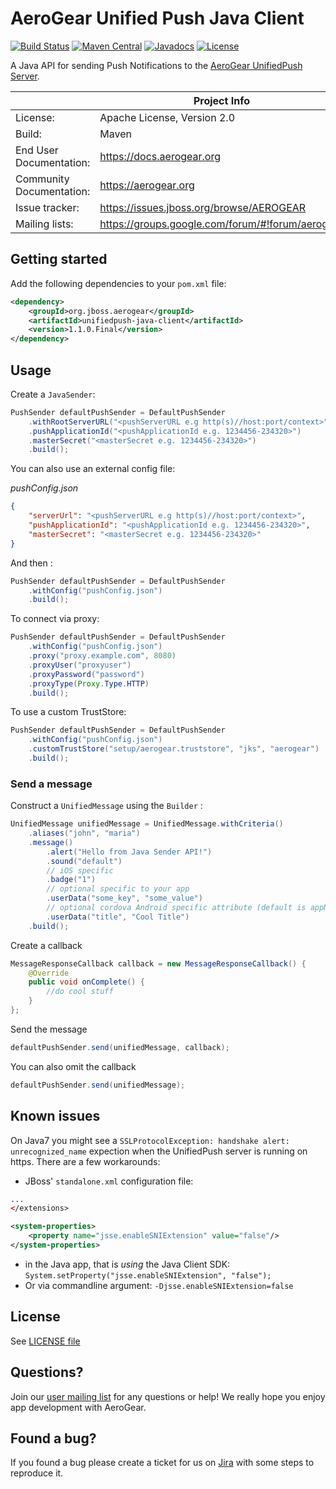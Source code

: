 # AeroGear Unified Push Java Client

[![Build Status](https://travis-ci.org/aerogear/aerogear-unifiedpush-java-client.png)](https://travis-ci.org/aerogear/aerogear-unifiedpush-java-client)
[![Maven Central](https://img.shields.io/maven-central/v/org.jboss.aerogear/unifiedpush-java-client.svg)](https://search.maven.org/artifact/org.jboss.aerogear/unifiedpush-java-client/)
[![Javadocs](http://www.javadoc.io/badge/org.jboss.aerogear/unifiedpush-java-client.svg?color=blue)](http://www.javadoc.io/doc/org.jboss.aerogear/unifiedpush-java-client)
[![License](https://img.shields.io/badge/-Apache%202.0-blue.svg)](https://opensource.org/s/Apache-2.0)

A Java API for sending Push Notifications to the [AeroGear UnifiedPush Server](https://github.com/aerogear/aerogear-unifiedpush-server).

|                          | Project Info                                            |
| ------------------------ | ------------------------------------------------------- |
| License:                 | Apache License, Version 2.0                             |
| Build:                   | Maven                                                   |
| End User Documentation:  | https://docs.aerogear.org                               |
| Community Documentation: | https://aerogear.org                                    |
| Issue tracker:           | https://issues.jboss.org/browse/AEROGEAR                |
| Mailing lists:           | https://groups.google.com/forum/#!forum/aerogear        |

## Getting started

Add the following dependencies to your ```pom.xml``` file:

```xml
<dependency>
    <groupId>org.jboss.aerogear</groupId>
    <artifactId>unifiedpush-java-client</artifactId>
    <version>1.1.0.Final</version>
</dependency>
```

## Usage

Create a ```JavaSender```:

```java
PushSender defaultPushSender = DefaultPushSender
    .withRootServerURL("<pushServerURL e.g http(s)//host:port/context>")
    .pushApplicationId("<pushApplicationId e.g. 1234456-234320>")
    .masterSecret("<masterSecret e.g. 1234456-234320>")
    .build();
```

You can also use an external config file:

_pushConfig.json_

```json
{
    "serverUrl": "<pushServerURL e.g http(s)//host:port/context>",
    "pushApplicationId": "<pushApplicationId e.g. 1234456-234320>",
    "masterSecret": "<masterSecret e.g. 1234456-234320>"
}
```

And then :

```java
PushSender defaultPushSender = DefaultPushSender
    .withConfig("pushConfig.json")
    .build();
```


To connect via proxy:

```java
PushSender defaultPushSender = DefaultPushSender
    .withConfig("pushConfig.json")
    .proxy("proxy.example.com", 8080)
    .proxyUser("proxyuser")
    .proxyPassword("password")
    .proxyType(Proxy.Type.HTTP)
    .build();

```

To use a custom TrustStore:

```java
PushSender defaultPushSender = DefaultPushSender
    .withConfig("pushConfig.json")
    .customTrustStore("setup/aerogear.truststore", "jks", "aerogear")
    .build();
```

### Send a message

Construct a ```UnifiedMessage``` using the ```Builder``` :

```java
UnifiedMessage unifiedMessage = UnifiedMessage.withCriteria()
    .aliases("john", "maria")
    .message()
        .alert("Hello from Java Sender API!")
        .sound("default")
        // iOS specific
        .badge("1")
        // optional specific to your app
        .userData("some_key", "some_value")
        // optional cordova Android specific attribute (default is appName)
        .userData("title", "Cool Title") 
    .build();
```

Create a callback

```java
MessageResponseCallback callback = new MessageResponseCallback() {
    @Override
    public void onComplete() {
        //do cool stuff
    }
};
```

Send the message

```java
defaultPushSender.send(unifiedMessage, callback); 
```

You can also omit the callback

```java
defaultPushSender.send(unifiedMessage); 
```

## Known issues

On Java7 you might see a ```SSLProtocolException: handshake alert: unrecognized_name``` expection when the UnifiedPush server is running on https. There are a few workarounds:

* JBoss' ```standalone.xml``` configuration file:
 
```xml
...
</extensions>

<system-properties>
    <property name="jsse.enableSNIExtension" value="false"/>
</system-properties>
```

* in the Java app, that is _using_ the Java Client SDK: ```System.setProperty("jsse.enableSNIExtension", "false");```
* Or via commandline argument: ```-Djsse.enableSNIExtension=false```

## License 

 See [LICENSE file](./LICENSE.txt)

## Questions?

Join our [user mailing list](https://groups.google.com/forum/#!forum/aerogear) for any questions or help! We really hope you enjoy app development with AeroGear.

## Found a bug?

If you found a bug please create a ticket for us on [Jira](https://issues.jboss.org/browse/AEROGEAR) with some steps to reproduce it.
